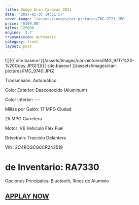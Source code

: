 ```yaml
---
title: Dodge Gran Caravan 2011
date: '2017-01-30 14:51:57'
cover-image: "/assets/images/car-pictures/IMG_9721.JPG"
price: '5199.00'
miles: 125000
engine: '3.7'
transmission: Automatic
category: front
layout: post
---
```

![]({{ site.baseurl }}/assets/images/car-pictures/IMG_9717%20-%20Copy.JPG)![]({{ site.baseurl }}/assets/images/car-pictures/IMG_9740.JPG)

<span style="letter-spacing: 0.01em;">Transmisión: Automático</span>

Color Exterior: Desconocido (Aluminum)

Color Interior: ---

Millas por Galón: 17 MPG Ciudad

25 MPG Carretera

Motor: V6 Vehículo Flex Fuel

Drivetrain: Tracción Delantera

VIN: 2C4RDGCG0CR242519

# de Inventario: RA7330

Opciones Principales: Bluetooth, Rines de Aluminio

## [APPLAY NOW](http://perfectcarsales.com/#contact)